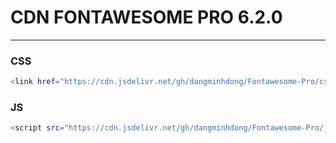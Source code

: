 # CDN FONTAWESOME PRO 6.2.0
-----------------------------------------------------------------------------------------------
### CSS
```sh
<link href="https://cdn.jsdelivr.net/gh/dangminhdong/Fontawesome-Pro/css/all.min.css" rel="stylesheet"/>
```

### JS
```sh
<script src="https://cdn.jsdelivr.net/gh/dangminhdong/Fontawesome-Pro/js/pro.min.js"></script>
```
